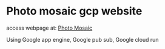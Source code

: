 # Photo mosaic gcp website

access webpage at: [Photo Mosaic](https://photo-mosaic-317019.an.r.appspot.com/)

Using Google app engine, Google pub sub, Google cloud run 
